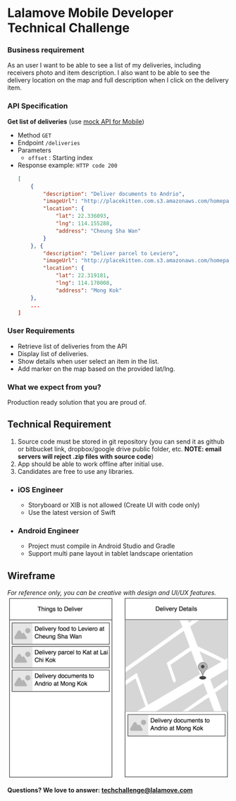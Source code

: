 # Lalamove Mobile Developer Technical Challenge

### Business requirement
As an user I want to be able to see a list of my deliveries, including receivers photo and item description. I also want to be able to see the delivery location on the map and full description when I click on the delivery item.

### API Specification

**Get list of deliveries** (use [mock API for Mobile](mockApiMobile))
  * Method
    `GET`
  * Endpoint
    `/deliveries`
  * Parameters
    * `offset` : Starting index
  * Response example:
    `HTTP code 200`
    ```json
    [
        {
            "description": "Deliver documents to Andrio",
            "imageUrl": "http://placekitten.com.s3.amazonaws.com/homepage-samples/200/287.jpg",
            "location": {
                "lat": 22.336093,
                "lng": 114.155288,
                "address": "Cheung Sha Wan"
            }
        }, {
            "description": "Deliver parcel to Leviero",
            "imageUrl": "http://placekitten.com.s3.amazonaws.com/homepage-samples/200/286.jpg",
            "location": {
                "lat": 22.319181,
                "lng": 114.170008,
                "address": "Mong Kok"
        },
        ...
    ]
    ```

### User Requirements
  - Retrieve list of deliveries from the API
  - Display list of deliveries.
  - Show details when user select an item in the list.
  - Add marker on the map based on the provided lat/lng. 

### What we expect from you?
Production ready solution that you are proud of.

## Technical Requirement
1. Source code must be stored in git repository (you can send it as github or bitbucket link, dropbox/google drive public folder, etc. **NOTE: email servers will reject .zip files with source code**)
2. App should be able to work offline after initial use.
3. Candidates are free to use any libraries.

* ### iOS Engineer
    - Storyboard or XIB is not allowed (Create UI with code only)
    - Use the latest version of Swift

* ### Android Engineer
    - Project must compile in Android Studio and Gradle
    - Support multi pane layout in tablet landscape orientation

## Wireframe
*For reference only, you can be creative with design and UI/UX features.*
![Wireframe](assets/mobile-engineer-wireframe.png)


**Questions? We love to answer: <techchallenge@lalamove.com>**
